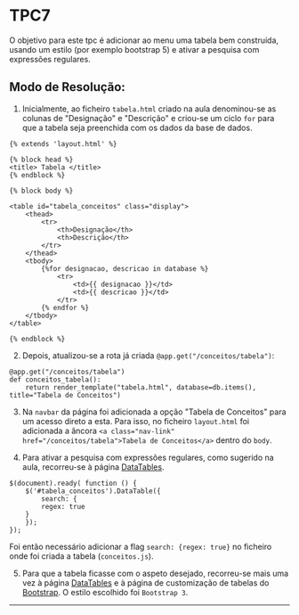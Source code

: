 # TPC7

O objetivo para este tpc é adicionar ao menu uma tabela bem construída, usando um estilo (por exemplo bootstrap 5) e ativar a pesquisa com expressões regulares.

## Modo de Resolução:

1) Inicialmente, ao ficheiro ```tabela.html``` criado na aula denominou-se as colunas de "Designação" e "Descrição" e criou-se um ciclo ```for``` para que a tabela seja preenchida com os dados da base de dados. 

```
{% extends 'layout.html' %}

{% block head %}
<title> Tabela </title>
{% endblock %}

{% block body %}

<table id="tabela_conceitos" class="display">
    <thead>
        <tr>
            <th>Designação</th>
            <th>Descrição</th>
        </tr>
    </thead>
    <tbody>
        {%for designacao, descricao in database %}
            <tr>
                <td>{{ designacao }}</td>
                <td>{{ descricao }}</td>
            </tr>
        {% endfor %}
    </tbody>
</table>

{% endblock %}

```

2) Depois, atualizou-se a rota já criada ```@app.get("/conceitos/tabela")```:

```
@app.get("/conceitos/tabela")
def conceitos_tabela():
    return render_template("tabela.html", database=db.items(), title="Tabela de Conceitos")
```

3) Na ```navbar``` da página foi adicionada a opção "Tabela de Conceitos" para um acesso direto a esta. Para isso, no ficheiro ```layout.html``` foi adicionada a âncora ```<a class="nav-link" href="/conceitos/tabela">Tabela de Conceitos</a>``` dentro do ```body```. 

4) Para ativar a pesquisa com expressões regulares, como sugerido na aula, recorreu-se à página [DataTables](https://datatables.net/reference/option/search.regex).

```
$(document).ready( function () {
    $('#tabela_conceitos').DataTable({
        search: {
        regex: true
    }
    });
});

```
Foi então necessário adicionar a flag ```search: {regex: true}``` no ficheiro onde foi criada a tabela (```conceitos.js```).

5) Para que a tabela ficasse com o aspeto desejado, recorreu-se mais uma vez à página [DataTables](https://datatables.net/examples/styling/) e à página de customização de tabelas do [Bootstrap](https://getbootstrap.com/docs/5.3/content/tables/). O estilo escolhido foi ```Bootstrap 3```. 










------------------------------
